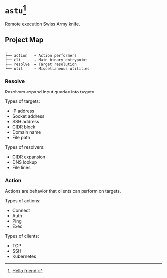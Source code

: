 # `astu`[^1]

Remote execution Swiss Army knife.

## Project Map

```
.
├── action   → Action performers
├── cli      → Main binary entrypoint
├── resolve  → Target resolution
└── util     → Miscellaneous utilities
```

### Resolve

Resolvers expand input queries into targets.

Types of targets:

- IP address
- Socket address
- SSH address
- CIDR block
- Domain name
- File path

Types of resolvers:

- CIDR expansion
- DNS lookup
- File lines

### Action

Actions are behavior that clients can perform on targets.

Types of actions:

- Connect
- Auth
- Ping
- Exec

Types of clients:

- TCP
- SSH
- Kubernetes

<!-- Footnotes -->

[^1]: [Hello friend.](.github/assets/mr_robot.jpg)
